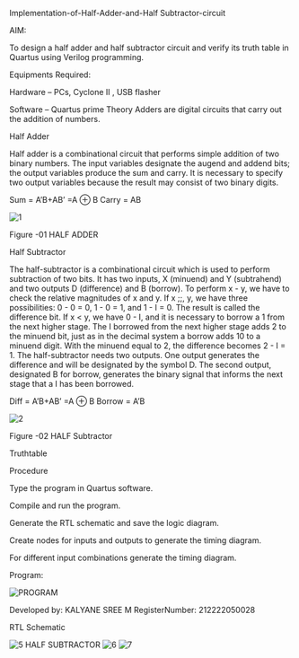 Implementation-of-Half-Adder-and-Half Subtractor-circuit

AIM:

To design a half adder and half subtractor circuit and verify its truth table in Quartus using Verilog programming.

Equipments Required:

Hardware – PCs, Cyclone II , USB flasher

Software – Quartus prime Theory Adders are digital circuits that carry out the addition of numbers.

Half Adder

Half adder is a combinational circuit that performs simple addition of two binary numbers. The input variables designate the augend and addend bits; the output variables produce the sum and carry. It is necessary to specify two output variables because the result may consist of two binary digits.

Sum = A’B+AB’ =A ⊕ B Carry = AB

![1](https://github.com/Kalyanesree/3/assets/163311552/6b298724-6298-46a9-a7b3-a92214cd82bb)


Figure -01 HALF ADDER

Half Subtractor

The half-subtractor is a combinational circuit which is used to perform subtraction of two bits. It has two inputs, X (minuend) and Y (subtrahend) and two outputs D (difference) and B (borrow). To perform x - y, we have to check the relative magnitudes of x and y. If x ;;, y, we have three possibilities: 0 - 0 = 0, 1 - 0 = 1, and 1 - I = 0. The result is called the difference bit. If x < y, we have 0 - I, and it is necessary to borrow a 1 from the next higher stage. The I borrowed from the next higher stage adds 2 to the minuend bit, just as in the decimal system a borrow adds 10 to a minuend digit. With the minuend equal to 2, the difference becomes 2 - I = 1. The half-subtractor needs two outputs. One output generates the difference and will be designated by the symbol D. The second output, designated B for borrow, generates the binary signal that informs the next stage that a I has been borrowed.

Diff = A’B+AB’ =A ⊕ B Borrow = A’B


![2](https://github.com/Kalyanesree/3/assets/163311552/b1f768da-1ca6-48d0-b9f0-f73cd3c85ebb)


Figure -02 HALF Subtractor

Truthtable

Procedure

Type the program in Quartus software.

Compile and run the program.

Generate the RTL schematic and save the logic diagram.

Create nodes for inputs and outputs to generate the timing diagram.

For different input combinations generate the timing diagram.

Program:


![PROGRAM](https://github.com/Kalyanesree/3/assets/163311552/07ac8abe-dfe4-4809-a0c8-4d72c3cf0a5e)


Developed by: KALYANE SREE M    RegisterNumber: 212222050028

RTL Schematic

![5](https://github.com/Kalyanesree/3/assets/163311552/9898ac5b-b6ee-4a65-8a07-db30faee567d) 
HALF SUBTRACTOR
![6](https://github.com/Kalyanesree/3/assets/163311552/d8dc809a-c068-48be-b554-a79f746ab6a5)
![7](https://github.com/Kalyanesree/3/assets/163311552/d6af4e97-86c9-475a-be00-2eace43152cd)


